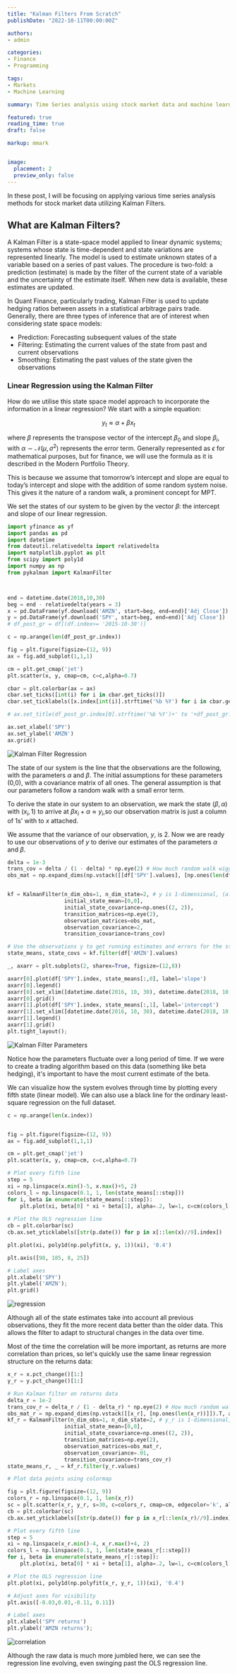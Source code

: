 ```yaml
---
title: "Kalman Filters From Scratch"
publishDate: "2022-10-11T00:00:00Z"

authors:
- admin

categories:
- Finance
- Programming

tags:
- Markets
- Machine Learning

summary: Time Series analysis using stock market data and machine learning.

featured: true
reading_time: true
draft: false

markup: mmark


image:
  placement: 2
  preview_only: false
---
```


In these post, I will be focusing on applying various time series analysis methods for stock market data utilizing Kalman Filters.

## What are Kalman Filters?

A Kalman Filter is a state-space model applied to linear dynamic systems; systems whose state is time-dependent and state variations are represented linearly. The model is used to estimate unknown states of a variable based on a series of past values. The procedure is two-fold: a prediction (estimate) is made by the filter of the current state of a variable and the uncertainty of the estimate itself. When new data is available, these estimates are updated.

In Quant Finance, particularly trading, Kalman Filter is used to update hedging ratios between assets in a statistical arbitrage pairs trade. Generally, there are three types of inference that are of interest when considering state space models:

* Prediction: Forecasting subsequent values of the state
* Filtering: Estimating the current values of the state from past and current observations
* Smoothing: Estimating the past values of the state given the observations

### Linear Regression using the Kalman Filter

How do we utilise this state space model approach to incorporate the information in a linear regression? We start with a simple equation:

$$
y_{t}\approx\alpha+\beta x_{t} 
$$

where $\beta$ represents the transpose vector of the intercept $\beta_{0}$ and slope $\beta_{i}$, with $\alpha \sim \mathcal{N}(\mu, \sigma^{2})$ represents the error term. Generally represented as $\epsilon$ for mathematical purposes, but for finance, we will use the formula as it is described in the Modern Portfolio Theory.

This is because we assume that tomorrow’s intercept and slope are equal to today’s intercept and slope with the addition of some random system noise. This gives it the nature of a random walk, a prominent concept for MPT.

We set the states of our system to be given by the vector $\beta$: the intercept and slope of our linear regression.

```python
import yfinance as yf
import pandas as pd
import datetime
from dateutil.relativedelta import relativedelta
import matplotlib.pyplot as plt
from scipy import poly1d
import numpy as np
from pykalman import KalmanFilter



end = datetime.date(2018,10,30)
beg = end - relativedelta(years = 3)
x = pd.DataFrame(yf.download('AMZN', start=beg, end=end)['Adj Close'])
y = pd.DataFrame(yf.download('SPY', start=beg, end=end)['Adj Close'])
# df_post_gr = df[(df.index>= '2015-10-30')]

c = np.arange(len(df_post_gr.index))

fig = plt.figure(figsize=(12, 9))
ax = fig.add_subplot(1,1,1)

cm = plt.get_cmap('jet')
plt.scatter(x, y, cmap=cm, c=c,alpha=0.7)

cbar = plt.colorbar(ax = ax)
cbar.set_ticks([int(i) for i in cbar.get_ticks()])
cbar.set_ticklabels([x.index[int(i)].strftime('%b %Y') for i in cbar.get_ticks()[:9]])

# ax.set_title(df_post_gr.index[0].strftime('%b %Y')+' to '+df_post_gr.index[-1].strftime('%B %Y'))

ax.set_xlabel('SPY')
ax.set_ylabel('AMZN')
ax.grid()
```
![Kalman Filter Regression](kfregression.png)

The state of our system is the line that the observations are the following, with the parameters $\alpha$ and $\beta$. The initial assumptions for these parameters (0,0), with a covariance matrix of all ones. The general assumption is that our parameters follow a random walk with a small error term.

To derive the state in our system to an observation, we mark the state $(\beta, \alpha)$ with $(x_{i},1)$ to arrive at $\beta x_{i} + \alpha \approx y_{i}$,so our observation matrix is just a column of 1s' with to $x$ attached.

We assume that the variance of our observation, $y$, is 2. Now we are ready to use our observations of $y$ to derive our estimates of the parameters $\alpha$ and $\beta$.

```python
delta = 1e-3
trans_cov = delta / (1 - delta) * np.eye(2) # How much random walk wiggles
obs_mat = np.expand_dims(np.vstack([[df['SPY'].values], [np.ones(len(df['SPY'].values))]]).T, axis=1)


kf = KalmanFilter(n_dim_obs=1, n_dim_state=2, # y is 1-dimensional, (alpha, beta) is 2-dimensional
                  initial_state_mean=[0,0],
                  initial_state_covariance=np.ones((2, 2)),
                  transition_matrices=np.eye(2),
                  observation_matrices=obs_mat,
                  observation_covariance=2,
                  transition_covariance=trans_cov)

# Use the observations y to get running estimates and errors for the state parameters
state_means, state_covs = kf.filter(df['AMZN'].values)

_, axarr = plt.subplots(2, sharex=True, figsize=(12,8))

axarr[0].plot(df['SPY'].index, state_means[:,0], label='slope')
axarr[0].legend()
axarr[0].set_xlim([datetime.date(2016, 10, 30), datetime.date(2018, 10, 29)])
axarr[0].grid()
axarr[1].plot(df['SPY'].index, state_means[:,1], label='intercept')
axarr[1].set_xlim([datetime.date(2016, 10, 30), datetime.date(2018, 10, 29)])
axarr[1].legend()
axarr[1].grid()
plt.tight_layout();
```

![Kalman Filter Parameters](kfparameters.png)

Notice how the parameters fluctuate over a long period of time.  If we were to create a trading algorithm based on this data (something like beta hedging), it's important to have the most current estimate of the beta.

We can visualize how the system evolves through time by plotting every fifth state (linear model). We can also use a black line for the ordinary least-square regression on the full dataset.

```python
c = np.arange(len(x.index))


fig = plt.figure(figsize=(12, 9))
ax = fig.add_subplot(1,1,1)

cm = plt.get_cmap('jet')
plt.scatter(x, y, cmap=cm, c=c,alpha=0.7)

# Plot every fifth line
step = 5
xi = np.linspace(x.min()-5, x.max()+5, 2)
colors_l = np.linspace(0.1, 1, len(state_means[::step]))
for i, beta in enumerate(state_means[::step]):
    plt.plot(xi, beta[0] * xi + beta[1], alpha=.2, lw=1, c=cm(colors_l[i]))
    
# Plot the OLS regression line
cb = plt.colorbar(sc)
cb.ax.set_yticklabels([str(p.date()) for p in x[::len(x)//9].index])

plt.plot(xi, poly1d(np.polyfit(x, y, 1))(xi), '0.4')

plt.axis([98, 185, 8, 25])

# Label axes
plt.xlabel('SPY')
plt.ylabel('AMZN');
plt.grid()
```
![regression](regression.png)

Although all of the state estimates take into account all previous observations, they fit the more recent data better than the older data. This allows the filter to adapt to structural changes in the data over time.

Most of the time the correlation will be more important, as returns are more correlation than prices, so let's quickly use the same linear regression structure on the returns data:

```python
x_r = x.pct_change()[1:]
y_r = y.pct_change()[1:]

# Run Kalman filter on returns data
delta_r = 1e-2
trans_cov_r = delta_r / (1 - delta_r) * np.eye(2) # How much random walk wiggles
obs_mat_r = np.expand_dims(np.vstack([[x_r], [np.ones(len(x_r))]]).T, axis=1)
kf_r = KalmanFilter(n_dim_obs=1, n_dim_state=2, # y_r is 1-dimensional, (alpha, beta) is 2-dimensional
                  initial_state_mean=[0,0],
                  initial_state_covariance=np.ones((2, 2)),
                  transition_matrices=np.eye(2),
                  observation_matrices=obs_mat_r,
                  observation_covariance=.01,
                  transition_covariance=trans_cov_r)
state_means_r, _ = kf_r.filter(y_r.values)

# Plot data points using colormap

fig = plt.figure(figsize=(12, 9))
colors_r = np.linspace(0.1, 1, len(x_r))
sc = plt.scatter(x_r, y_r, s=30, c=colors_r, cmap=cm, edgecolor='k', alpha=0.7)
cb = plt.colorbar(sc)
cb.ax.set_yticklabels([str(p.date()) for p in x_r[::len(x_r)//9].index])

# Plot every fifth line
step = 5
xi = np.linspace(x_r.min()-4, x_r.max()+4, 2)
colors_l = np.linspace(0.1, 1, len(state_means_r[::step]))
for i, beta in enumerate(state_means_r[::step]):
    plt.plot(xi, beta[0] * xi + beta[1], alpha=.2, lw=1, c=cm(colors_l[i]))

# Plot the OLS regression line
plt.plot(xi, poly1d(np.polyfit(x_r, y_r, 1))(xi), '0.4')

# Adjust axes for visibility
plt.axis([-0.03,0.03,-0.11, 0.11])

# Label axes
plt.xlabel('SPY returns')
plt.ylabel('AMZN returns');

```

![correlation](correlation.png)

Although the raw data is much more jumbled here, we can see the regression line evolving, even swinging past the OLS regression line.